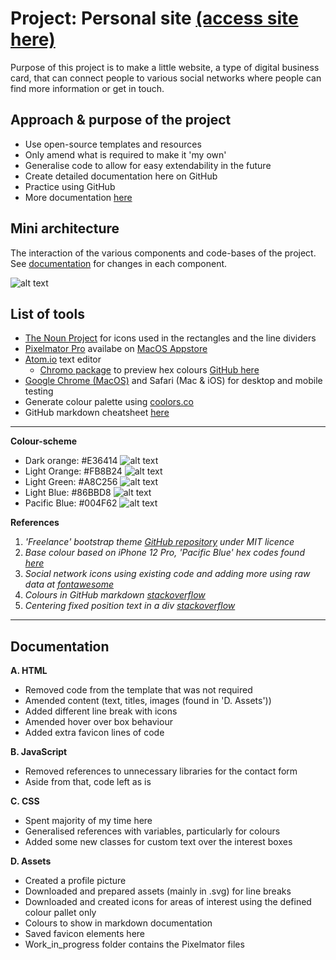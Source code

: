 # Project: Personal site [(access site here)](https://antoniosfiala.github.io/personal_site/)
Purpose of this project is to make a little website, a type of digital business card, that can connect people to various social networks where people can find more information or get in touch.

## Approach & purpose of the project
- Use open-source templates and resources
- Only amend what is required to make it 'my own'
- Generalise code to allow for easy extendability in the future
- Create detailed documentation here on GitHub
- Practice using GitHub
- More documentation [here](#Documentation)

## Mini architecture
The interaction of the various components and code-bases of the project. See [documentation](#Documentation) for changes in each component.

![alt text](https://github.com/antoniosfiala/personal_site/blob/new_code/Site_architecture.svg "Diagram")

## List of tools
- [The Noun Project](https://thenounproject.com) for icons used in the rectangles and the line dividers
- [Pixelmator Pro](https://www.pixelmator.com/pro/) availabe on [MacOS Appstore](https://apps.apple.com/us/app/pixelmator-pro/id1289583905?mt=12)
- [Atom.io](https://atom.io) text editor
  - [Chromo package](https://atom.io/packages/chromo-color-previews) to preview hex colours [GitHub here](https://github.com/Vertagon-Softworks/Chromo)
- [Google Chrome (MacOS)](https://www.google.com/intl/en_uk/chrome/) and Safari (Mac & iOS) for desktop and mobile testing
- Generate colour palette using [coolors.co](https://coolors.co/)
- GitHub markdown cheatsheet [here](https://github.com/adam-p/markdown-here/wiki/Markdown-Cheatsheet)

---
**Colour-scheme**
- Dark orange: #E36414 ![alt text](https://github.com/antoniosfiala/personal_site/blob/new_code/assets/img/Colours/Dark_orange.png "Dark orange")
- Light Orange: #FB8B24 ![alt text](https://github.com/antoniosfiala/personal_site/blob/new_code/assets/img/Colours/Light_orange.png "Light orange")
- Light Green: #A8C256 ![alt text](https://github.com/antoniosfiala/personal_site/blob/new_code/assets/img/Colours/Green.png "Light green")
- Light Blue: #86BBD8 ![alt text](https://github.com/antoniosfiala/personal_site/blob/new_code/assets/img/Colours/Light_blue.png "Light blue")
- Pacific Blue: #004F62 ![alt text](https://github.com/antoniosfiala/personal_site/blob/new_code/assets/img/Colours/Pacific_blue.png "Pacific blue")

**References**
1. _'Freelance' bootstrap theme [GitHub repository](https://github.com/startbootstrap/startbootstrap-freelancer) under MIT licence_
2. _Base colour based on iPhone 12 Pro, 'Pacific Blue' hex codes found [here](https://colorswall.com/palette/27294/)_
3. _Social network icons using existing code and adding more using raw data at [fontawesome](https://fontawesome.com/icons?d=gallery)_
4. _Colours in GitHub markdown [stackoverflow](https://stackoverflow.com/questions/11509830/how-to-add-color-to-githubs-readme-md-file)_
5. _Centering fixed position text in a div [stackoverflow](https://stackoverflow.com/questions/2861247/center-aligning-a-fixed-position-div)_
---

## Documentation
**A. HTML**
  - Removed code from the template that was not required
  - Amended content (text, titles, images (found in 'D. Assets'))
  - Added different line break with icons
  - Amended hover over box behaviour
  - Added extra favicon lines of code

**B. JavaScript**
  - Removed references to unnecessary libraries for the contact form
  - Aside from that, code left as is

**C. CSS**
  - Spent majority of my time here
  - Generalised references with variables, particularly for colours
  - Added some new classes for custom text over the interest boxes

**D. Assets**
  - Created a profile picture
  - Downloaded and prepared assets (mainly in .svg) for line breaks
  - Downloaded and created icons for areas of interest using the defined colour pallet only
  - Colours to show in markdown documentation
  - Saved favicon elements here
  - Work_in_progress folder contains the Pixelmator files
